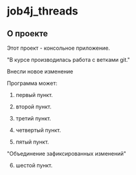 # job4j_threads

## О проекте

Этот проект - консольное приложение.

"В курсе производилась работа с ветками git."

Внесли новое изменение

Программа может:

1. первый пункт.

2. второй пункт.

3. третий пункт.

4. четвертый пункт.

5. пятый пункт.

"Объединение зафиксированных изменений"

6. шестой пункт.